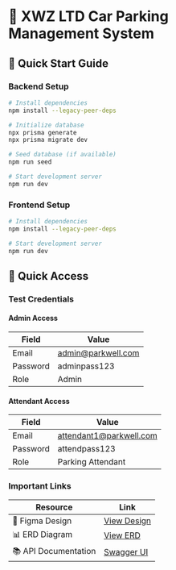 # 🚗 XWZ LTD Car Parking Management System

## 🚀 Quick Start Guide

### Backend Setup
```bash
# Install dependencies
npm install --legacy-peer-deps

# Initialize database
npx prisma generate
npx prisma migrate dev

# Seed database (if available)
npm run seed

# Start development server
npm run dev
```

### Frontend Setup
```bash
# Install dependencies
npm install --legacy-peer-deps

# Start development server
npm run dev
```

## 🔑 Quick Access

### Test Credentials

#### Admin Access
| Field    | Value                |
|----------|---------------------|
| Email    | admin@parkwell.com  |
| Password | adminpass123        |
| Role     | Admin               |

#### Attendant Access
| Field    | Value                  |
|----------|-----------------------|
| Email    | attendant1@parkwell.com|
| Password | attendpass123         |
| Role     | Parking Attendant     |

### Important Links

| Resource | Link |
|----------|------|
| 🎨 Figma Design | [View Design](https://www.figma.com/design/iYkbfi9Gqc3cpoJTrGSiZ2/XYZ-LTD?node-id=0-1&p=f&t=fnG3ZgzoFNAvYgoS-0) |
| 📊 ERD Diagram | [View ERD](https://app.diagrams.net/#G1Km-IR48U_Uq4DIJU25HA9N2oEGb-r3dG#%7B%22pageId%22%3A%229VmOrt0x0RssbpCkh1Rw%22%7D) |
| 📚 API Documentation | [Swagger UI](http://localhost:5000/api-docs/) |
